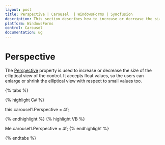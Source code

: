 ```yaml
---
layout: post
title: Perspective | Carousel  | WindowsForms | Syncfusion
description: This section describes how to increase or decrease the size of the elliptical view.
platform: WindowsForms
control: Carousel
documentation: ug
---
```


# Perspective

The [Perspective](https://help.syncfusion.com/cr/windowsforms/Syncfusion.Tools.Windows~Syncfusion.Windows.Forms.Tools.Carousel~Perspective.html) property is used to increase or decrease the size of the elliptical view of the control. It accepts float values, so the users can enlarge or shrink the elliptical view with respect to small values too.

{% tabs %}

{% highlight C# %}


this.carousel1.Perspective = 4f;

{% endhighlight %}
{% highlight VB %}


Me.carousel1.Perspective = 4f;
{% endhighlight %}

{% endtabs %}

